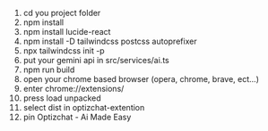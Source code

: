1. cd you project folder
2. npm install
3. npm install lucide-react
4. npm install -D tailwindcss postcss autoprefixer
5. npx tailwindcss init -p
6. put your gemini api in src/services/ai.ts
7. npm run build 
8. open your chrome based browser (opera, chrome, brave, ect...)
9. enter chrome://extensions/
10. press load unpacked
11. select dist in optizchat-extention
12. pin Optizchat - Ai Made Easy
